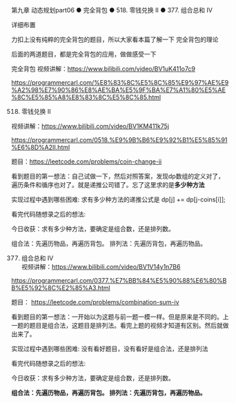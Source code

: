 第九章 动态规划part06
● 完全背包
● 518. 零钱兑换 II 
● 377. 组合总和 Ⅳ  

  详细布置 

力扣上没有纯粹的完全背包的题目，所以大家看本篇了解一下 完全背包的理论 

后面的两道题目，都是完全背包的应用，做做感受一下 

 完全背包 
视频讲解：https://www.bilibili.com/video/BV1uK411o7c9

https://programmercarl.com/%E8%83%8C%E5%8C%85%E9%97%AE%E9%A2%98%E7%90%86%E8%AE%BA%E5%9F%BA%E7%A1%80%E5%AE%8C%E5%85%A8%E8%83%8C%E5%8C%85.html   

 518. 零钱兑换 II  

视频讲解：https://www.bilibili.com/video/BV1KM411k75j

https://programmercarl.com/0518.%E9%9B%B6%E9%92%B1%E5%85%91%E6%8D%A2II.html  

题目：https://leetcode.com/problems/coin-change-ii

看到题目的第一想法：自己试做一下，然后对照答案，发现dp数组的定义对了，遍历条件和循序也对了。就是递推公司错了。忘了这里求的是**多少种方法**

实现过程中遇到哪些困难: 求有多少种方法的递推公式是 dp[j] += dp[j-coins[i]];

看完代码随想录之后的想法:

今日收获：求有多少种方法，要确定是组合数，还是排列数。

组合法：先遍历物品，再遍历背包。
排列法：先遍历背包，再遍历物品。


 377. 组合总和 Ⅳ  
视频讲解：https://www.bilibili.com/video/BV1V14y1n7B6

https://programmercarl.com/0377.%E7%BB%84%E5%90%88%E6%80%BB%E5%92%8C%E2%85%A3.html

题目： https://leetcode.com/problems/combination-sum-iv

看到题目的第一想法：一开始以为这题与前一题一模一样。但是原来是不同的。上一题的题目是组合法，这题目是排列法。看完上题的视频才知道有区别。然后就做出来了。

实现过程中遇到哪些困难: 没有看好题目，没有看好是组合法，还是排列法

看完代码随想录之后的想法:

今日收获：求有多少种方法，要确定是组合数，还是排列数。

**组合法：先遍历物品，再遍历背包。
排列法：先遍历背包，再遍历物品。**

